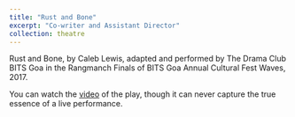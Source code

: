 ```yaml
---
title: "Rust and Bone"
excerpt: "Co-writer and Assistant Director"
collection: theatre
---
```


Rust and Bone, by Caleb Lewis, adapted and performed by The Drama Club BITS Goa in the Rangmanch Finals of BITS Goa Annual Cultural Fest Waves, 2017. 

You can watch the <a href="https://www.youtube.com/watch?v=iSTSBVoW0Mk">video</a> of the play, though it can never capture the true essence of a live performance.
